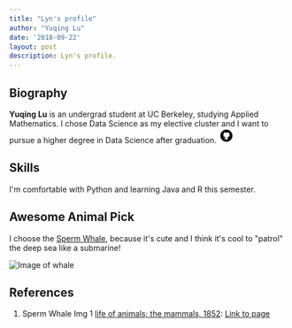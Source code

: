 ```yaml
---
title: "Lyn's profile"
author: "Yuqing Lu"
date: '2018-09-22'
layout: post
description: Lyn's profile.
---
```


## Biography 

**Yuqing Lu** is an undergrad student at UC Berkeley, studying Applied Mathematics. I chose Data Science as my elective cluster and I want to pursue a higher degree in Data Science after graduation. 
 <a href="https://github.com/lynluyq"><img src="../assets/img/github2.png" width="27" height="27"></a>

## Skills

I'm comfortable with Python and learning Java and R this semester. 

## Awesome Animal Pick

I choose the [Sperm Whale](https://en.wikipedia.org/wiki/Sperm_whale), because it's cute and I think it's cool to "patrol" the deep sea like a submarine!

![Image of whale](https://upload.wikimedia.org/wikipedia/commons/b/b1/Mother_and_baby_sperm_whale.jpg)
 
## References

1. Sperm Whale Img 1 [life of animals; the mammals, 1852](https://oceanwide-expeditions.com/to-do/wildlife/sperm-whale): [Link to page](https://oceanwide-4579.kxcdn.com/uploads/media-dynamic/cache/widen_1100/uploads/media/default/0001/18/thumb_17956_default_1600.jpeg)
